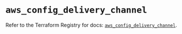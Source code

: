 # `aws_config_delivery_channel`

Refer to the Terraform Registry for docs: [`aws_config_delivery_channel`](https://registry.terraform.io/providers/hashicorp/aws/5.32.0/docs/resources/config_delivery_channel).
